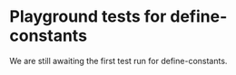 # Playground tests for define-constants
We are still awaiting the first test run for define-constants.
